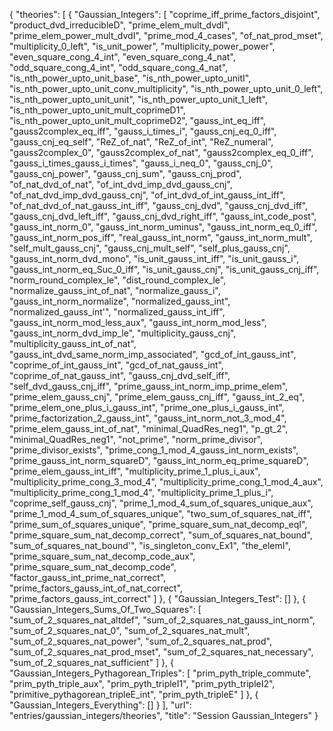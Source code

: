{
    "theories": [
        {
            "Gaussian_Integers": [
                "coprime_iff_prime_factors_disjoint",
                "product_dvd_irreducibleD",
                "prime_elem_mult_dvdI",
                "prime_elem_power_mult_dvdI",
                "prime_mod_4_cases",
                "of_nat_prod_mset",
                "multiplicity_0_left",
                "is_unit_power",
                "multiplicity_power_power",
                "even_square_cong_4_int",
                "even_square_cong_4_nat",
                "odd_square_cong_4_int",
                "odd_square_cong_4_nat",
                "is_nth_power_upto_unit_base",
                "is_nth_power_upto_unitI",
                "is_nth_power_upto_unit_conv_multiplicity",
                "is_nth_power_upto_unit_0_left",
                "is_nth_power_upto_unit_unit",
                "is_nth_power_upto_unit_1_left",
                "is_nth_power_upto_unit_mult_coprimeD1",
                "is_nth_power_upto_unit_mult_coprimeD2",
                "gauss_int_eq_iff",
                "gauss2complex_eq_iff",
                "gauss_i_times_i",
                "gauss_cnj_eq_0_iff",
                "gauss_cnj_eq_self",
                "ReZ_of_nat",
                "ReZ_of_int",
                "ReZ_numeral",
                "gauss2complex_0",
                "gauss2complex_of_nat",
                "gauss2complex_eq_0_iff",
                "gauss_i_times_gauss_i_times",
                "gauss_i_neq_0",
                "gauss_cnj_0",
                "gauss_cnj_power",
                "gauss_cnj_sum",
                "gauss_cnj_prod",
                "of_nat_dvd_of_nat",
                "of_int_dvd_imp_dvd_gauss_cnj",
                "of_nat_dvd_imp_dvd_gauss_cnj",
                "of_int_dvd_of_int_gauss_int_iff",
                "of_nat_dvd_of_nat_gauss_int_iff",
                "gauss_cnj_dvd",
                "gauss_cnj_dvd_iff",
                "gauss_cnj_dvd_left_iff",
                "gauss_cnj_dvd_right_iff",
                "gauss_int_code_post",
                "gauss_int_norm_0",
                "gauss_int_norm_uminus",
                "gauss_int_norm_eq_0_iff",
                "gauss_int_norm_pos_iff",
                "real_gauss_int_norm",
                "gauss_int_norm_mult",
                "self_mult_gauss_cnj",
                "gauss_cnj_mult_self",
                "self_plus_gauss_cnj",
                "gauss_int_norm_dvd_mono",
                "is_unit_gauss_int_iff",
                "is_unit_gauss_i",
                "gauss_int_norm_eq_Suc_0_iff",
                "is_unit_gauss_cnj",
                "is_unit_gauss_cnj_iff",
                "norm_round_complex_le",
                "dist_round_complex_le",
                "normalize_gauss_int_of_nat",
                "normalize_gauss_i",
                "gauss_int_norm_normalize",
                "normalized_gauss_int",
                "normalized_gauss_int'",
                "normalized_gauss_int_iff",
                "gauss_int_norm_mod_less_aux",
                "gauss_int_norm_mod_less",
                "gauss_int_norm_dvd_imp_le",
                "multiplicity_gauss_cnj",
                "multiplicity_gauss_int_of_nat",
                "gauss_int_dvd_same_norm_imp_associated",
                "gcd_of_int_gauss_int",
                "coprime_of_int_gauss_int",
                "gcd_of_nat_gauss_int",
                "coprime_of_nat_gauss_int",
                "gauss_cnj_dvd_self_iff",
                "self_dvd_gauss_cnj_iff",
                "prime_gauss_int_norm_imp_prime_elem",
                "prime_elem_gauss_cnj",
                "prime_elem_gauss_cnj_iff",
                "gauss_int_2_eq",
                "prime_elem_one_plus_i_gauss_int",
                "prime_one_plus_i_gauss_int",
                "prime_factorization_2_gauss_int",
                "gauss_int_norm_not_3_mod_4",
                "prime_elem_gauss_int_of_nat",
                "minimal_QuadRes_neg1",
                "p_gt_2",
                "minimal_QuadRes_neg1",
                "not_prime",
                "norm_prime_divisor",
                "prime_divisor_exists",
                "prime_cong_1_mod_4_gauss_int_norm_exists",
                "prime_gauss_int_norm_squareD",
                "gauss_int_norm_eq_prime_squareD",
                "prime_elem_gauss_int_iff",
                "multiplicity_prime_1_plus_i_aux",
                "multiplicity_prime_cong_3_mod_4",
                "multiplicity_prime_cong_1_mod_4_aux",
                "multiplicity_prime_cong_1_mod_4",
                "multiplicity_prime_1_plus_i",
                "coprime_self_gauss_cnj",
                "prime_1_mod_4_sum_of_squares_unique_aux",
                "prime_1_mod_4_sum_of_squares_unique",
                "two_sum_of_squares_nat_iff",
                "prime_sum_of_squares_unique",
                "prime_square_sum_nat_decomp_eqI",
                "prime_square_sum_nat_decomp_correct",
                "sum_of_squares_nat_bound",
                "sum_of_squares_nat_bound'",
                "is_singleton_conv_Ex1",
                "the_elemI",
                "prime_square_sum_nat_decomp_code_aux",
                "prime_square_sum_nat_decomp_code",
                "factor_gauss_int_prime_nat_correct",
                "prime_factors_gauss_int_of_nat_correct",
                "prime_factors_gauss_int_correct"
            ]
        },
        {
            "Gaussian_Integers_Test": []
        },
        {
            "Gaussian_Integers_Sums_Of_Two_Squares": [
                "sum_of_2_squares_nat_altdef",
                "sum_of_2_squares_nat_gauss_int_norm",
                "sum_of_2_squares_nat_0",
                "sum_of_2_squares_nat_mult",
                "sum_of_2_squares_nat_power",
                "sum_of_2_squares_nat_prod",
                "sum_of_2_squares_nat_prod_mset",
                "sum_of_2_squares_nat_necessary",
                "sum_of_2_squares_nat_sufficient"
            ]
        },
        {
            "Gaussian_Integers_Pythagorean_Triples": [
                "prim_pyth_triple_commute",
                "prim_pyth_triple_aux",
                "prim_pyth_tripleI1",
                "prim_pyth_tripleI2",
                "primitive_pythagorean_tripleE_int",
                "prim_pyth_tripleE"
            ]
        },
        {
            "Gaussian_Integers_Everything": []
        }
    ],
    "url": "entries/gaussian_integers/theories",
    "title": "Session Gaussian_Integers"
}